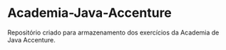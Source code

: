# Academia-Java-Accenture
Repositório criado para armazenamento dos exercícios da Academia de Java Accenture.
